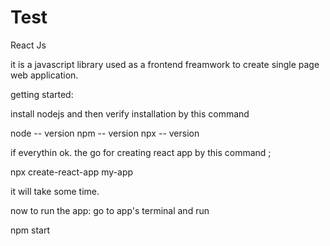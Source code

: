 # Test


React Js

it is a javascript library used as a frontend freamwork to create single page web application.

getting started:

install nodejs and then verify installation by this command

node -- version
npm -- version
npx -- version 

if everythin ok. the go for creating react app by this command ;

npx create-react-app my-app

it will take some time. 

now to run the app: go to app's terminal and run

npm start

